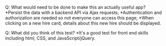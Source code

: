 Q: What would need to be done to make this an actually useful app?
*Persist the data with a backend API via Ajax requests;
*Authentication and authorization are needed so not everyone can access this page;
*When clicking on a new hire card, details about this new hire should be displayed.

Q: What did you think of this test?
*It's a good test for front end skills including html, CSS, and JavaScript/jQuery.
